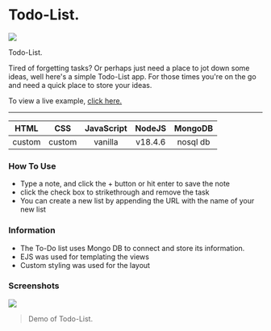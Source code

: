 # Todo-List.

![](https://cdn-icons-png.flaticon.com/512/7977/7977839.pngg)

Todo-List.

Tired of forgetting tasks? Or perhaps just need a place to jot down some ideas, well here's a simple Todo-List app.
For those times you're on the go and need a quick place to store your ideas.

To view a live example, [click here.](#/ "click here.")


------------

|   HTML | CSS | JavaScript | NodeJS| MongoDB|
| :------------: | :------------: | :------------: | :------------: | :------------: |
|  custom | custom  | vanilla  | v18.4.6 | nosql db |


### How To Use

- Type a note, and click the + button or hit enter to save the note
- click the check box to strikethrough and remove the task
- You can create a new list by appending the URL with the name of your new list


### Information

- The To-Do list uses Mongo DB to connect and store its information.
- EJS was used for templating the views
- Custom styling was used for the layout 

### Screenshots


![](https://imgur.com/a/CJajVUf)

> Demo of Todo-List.

